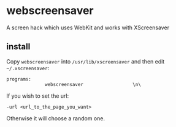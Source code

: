 webscreensaver
==============

A screen hack which uses WebKit and works with XScreensaver

install
-------

Copy `webscreensaver` into `/usr/lib/xscreensaver` and then edit `~/.xscreensaver`:

    programs:
                  webscreensaver                  \n\

If you wish to set the url:

    -url <url_to_the_page_you_want>
    
Otherwise it will choose a random one.
